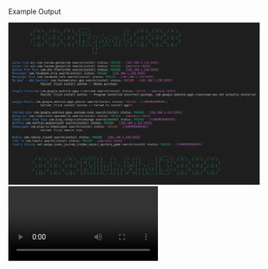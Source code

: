 Example Output

<img src="https://raw.githubusercontent.com/killuhwhale/appium/main/src/images/readme/demo_output.png?sanitize=true&raw=true" />
<video src="https://drive.google.com/open?id=1kztEqXsqcLiEa24NN3vr3_ddeH0D0re4&authuser=0&usp=drive_link" />


Prep work for Chromebook:
- DUT
    - Install Accounts for testing.
    - Turn on ADB
    - Connect Host and DUT to accept permission on DUT.

- Host device
    - Setup environment
        - bash ins_and_stu.sh
        - bash setup.sh (run twice if npm was not already installed.)
    - python3 main.py [ips]
    - python3 main.py python3 main.py 192.168.1.113:5555 192.168.1.238:5555 192.168.1.248:5555


# What we can do
1. 1 Host device -> 15 dut
    - ADB by default has 15 device connection limit
        - Ovverride with env variable: ADB_LOCAL_TRANSPORT_MAX_PORT
                static void adb_local_transport_max_port_env_override() {
                    const char* env_max_s = getenv("ADB_LOCAL_TRANSPORT_MAX_PORT");
                    ....
                }
2. Supports ARC-P and ARC-R
    - improving model to work across varying screen sizes
3. Discover and Install Apps from Playstore
    - Check app's current name in Playstore (web)
    - Check if app is not avilable in our region
4. Can install and detect PWAs from Playstore
    - cannot interact with PWAs.
5. Can Detect if an app is a game.
5. Open app and detect crashing upon opening.
6. History report for each app w/ images at ea step.
7. Summary report of all apps.

# What we need to do but cant yet
1. Detect app if an app is O4C



# Major TODOs

    - install button - def install_app_UI()
        - Need to verify if stable build is different than other builds
        - Seems two methods work depending on BUILD.
                - on stable we use ACCESSIBILITY ID query
                - on non stable we use button.text == install query

    - Random errors with Appium/ UIAutomator
        - Might need to explore checking UIAutomator server?
            - UiAutomator2 server because the instrumentation process is not running (probably crashed)

        192.168.1.238:5555 -  Error taking SS:  Message: An unknown server-side error occurred while processing the command. Original error: 'GET /screenshot' cannot be proxied to UiAutomator2 server because the instrumentation process is not running (probably crashed). Check the server log and/or the logcat output for more details
        Stacktrace:
        UnknownError: An unknown server-side error occurred while processing the command. Original error: 'GET /screenshot' cannot be proxied to UiAutomator2 server because the instrumentation process is not running (probably crashed). Check the server log and/or the logcat output for more details
            at UIA2Proxy.command (/home/killuh/.nvm/versions/node/v18.7.0/lib/node_modules/appium/node_modules/appium-base-driver/lib/jsonwp-proxy/proxy.js:274:13)
            at processTicksAndRejections (node:internal/process/task_queues:95:5)
            at AndroidUiautomator2Driver.commands.getScreenshot (/home/killuh/.nvm/versions/node/v18.7.0/lib/node_modules/appium/node_modules/appium-uiautomator2-driver/lib/commands/screenshot.js:14:10)
        192.168.1.238:5555 -  Error taking SS:  /home/killuh/ws_p38/appium/src


    - Improve model
        - recently labeled FBAuth in Dataset, in v5 from Roboflow, we will have NEW LABELS
            - Will need to update coco128.yaml with new labels.
                - FBAuth
                - Two (Age Verification)


        -1. Explore Age verification
            - input age or slider
            - we are detecting "2" for num pads
            - WE WILL NEED TO detect slider age bars.
                - click in center of view
            - Empty form fields to type age will probably be the trickiest...

        NOTE:
        *** Update to YOLOv7? slight increase in accuracy ~3% (from what I've read)
        *** Most likely will need to scrape same image set from multiple devices w/ varying screen sizes.


    Future TODOs
    - Create a few sample app APKs that will do a specific crash/ throw ANR.
        - I cant seem to figure out how to reproduce:
            - WIN_DEATH = "Win Death"
            - FORCE_RM_ACT_RECORD = "Force removed ActivityRecord"
            - FDEBUG_CRASH = "F DEBUG crash"

        - Able to create an app that reproduces an ANR...
            - Minimally helpful.


    - Detect AMAC-e (determine if app is O4C) -> impossible feat so far unless building test image.
        - AMAC-E overlays will not actually interfere with our process.
        - When sending comands via ADB, it essentially ignore those windows/ overlays.



Bugs:



# NOTES

-  adb exec-out uiautomator dump /dev/tty
        - Dumps view heirarchy

# https://github.com/appium/appium-uiautomator2-driver#driverserver
#   - appium:skipServerInstallation => Improve startup speed if we know UIAutomator is already installed...


# https://github.com/appium/appium-uiautomator2-driver#mobile-deviceinfo
# self.driver.execute_script("mobile: scroll", {'direction': 'down'})
# self.driver.execute_script("mobile: acceptAlert", {'buttonLabel': 'Accept'})
# self.driver.execute_script("mobile: dismissAlert", {'buttonLabel': 'Dismiss'})
# self.driver.execute_script("mobile: deviceInfo", {})

# self.driver.execute_script("mobile: activateApp", {appId: "my.app.id"})
    # Activates the given application or launches it if necessary. The action literally simulates clicking the corresponding application icon on the dashboard.

# self.driver.execute_script("mobile: changePermissions", {
#                                   permissions: 'all',
#                                   appPackage: '',
#                                   action: 'allow',
# })
#  mobile:

